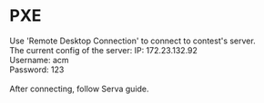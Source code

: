 # PXE 
Use 'Remote Desktop Connection' to connect to contest's server.
<br>
The current config of the server:
IP: 172.23.132.92<br>
Username: acm<br>
Password: 123<br> 
<br>
After connecting, follow Serva guide.